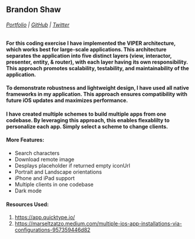 ## Brandon Shaw
###### [Portfolio](http://www.brandonshaw.me/) | [GitHub](https://github.com/unobrandon) | [Twitter](https://twitter.com/bshaw_dev)

#### For this coding exercise I have implemented the VIPER architecture, which works best for large-scale applications. This architecture separates the application into five distinct layers (view, interactor, presenter, entity, & router), with each layer having its own responsibility. This approach promotes scalability, testability, and maintainability of the application.

#### To demonstrate robustness and lightweight design, I have used all native frameworks in my application. This approach ensures compatibility with future iOS updates and maximizes performance.

#### I have created multiple schemes to build multiple apps from one codebase. By leveraging this approach, this enables flexablilty to personalize each app. Simply select a scheme to change clients.

#### More Features:
* Search characters
* Download remote image
* Desplays placeholder if returned empty iconUrl
* Portrait and Landscape orientations
* iPhone and iPad support
* Multiple clients in one codebase
* Dark mode

#### Resources Used:
1. https://app.quicktype.io/
1. https://marseltzatzo.medium.com/multiple-ios-app-installations-via-configurations-957359446d82
